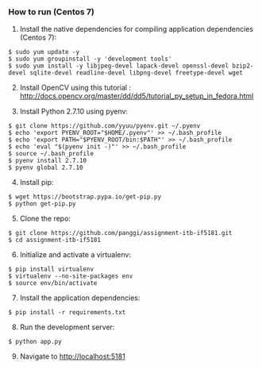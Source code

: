 ### How to run (Centos 7)

1. Install the native dependencies for compiling application dependencies (Centos 7):
  ```
  $ sudo yum update -y
  $ sudo yum groupinstall -y 'development tools'
  $ sudo yum install -y libjpeg-devel lapack-devel openssl-devel bzip2-devel sqlite-devel readline-devel libpng-devel freetype-devel wget
  ```

2. Install OpenCV using this tutorial : http://docs.opencv.org/master/dd/dd5/tutorial_py_setup_in_fedora.html

3. Install Python 2.7.10 using pyenv:
  ```
  $ git clone https://github.com/yyuu/pyenv.git ~/.pyenv
  $ echo 'export PYENV_ROOT="$HOME/.pyenv"' >> ~/.bash_profile
  $ echo 'export PATH="$PYENV_ROOT/bin:$PATH"' >> ~/.bash_profile
  $ echo 'eval "$(pyenv init -)"' >> ~/.bash_profile
  $ source ~/.bash_profile
  $ pyenv install 2.7.10
  $ pyenv global 2.7.10
  ```

4. Install pip:
  ```
  $ wget https://bootstrap.pypa.io/get-pip.py
  $ python get-pip.py
  ```

5. Clone the repo:
  ```
  $ git clone https://github.com/panggi/assignment-itb-if5181.git
  $ cd assignment-itb-if5181
  ```

6. Initialize and activate a virtualenv:
  ```
  $ pip install virtualenv
  $ virtualenv --no-site-packages env
  $ source env/bin/activate
  ```

7. Install the application dependencies:
  ```
  $ pip install -r requirements.txt
  ```

8. Run the development server:
  ```
  $ python app.py
  ```

9. Navigate to [http://localhost:5181](http://localhost:5181)
